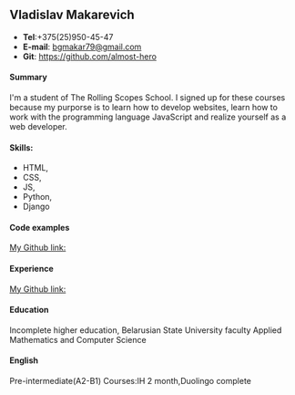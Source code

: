 ## Vladislav Makarevich

* **Tel**:+375(25)950-45-47
* **E-mail**: bgmakar79@gmail.com
* **Git**: https://github.com/almost-hero

#### Summary ####
I'm a student of The Rolling Scopes School.
I signed up for these courses because my purporse is to learn how to develop websites,
learn how to work with the programming language JavaScript and realize yourself as a web developer.

#### Skills: ####
* HTML,
* CSS,
* JS,
* Python,
* Django

#### Code examples ####
[My Github link:](https://github.com/almost-hero)

#### Experience ####
[My Github link:](https://github.com/almost-hero)

#### Education ####
Incomplete higher education,
Belarusian State University faculty Applied Mathematics and Computer Science

#### English ####
Pre-intermediate(A2-B1)
Courses:IH 2 month,Duolingo complete
